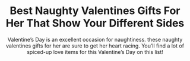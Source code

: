 ---
layout: post
title: Best Naughty Valentines Gifts For Her That Show Your Different Sides
subtitle: Valentine’s Day is an excellent occasion for naughtiness. these naughty valentines gifts for her are sure to get her heart racing. You’ll find a lot of spiced-up love items for this Valentine’s Day on this list!
header-img: "img/post/2023/09/copied/medium_naughty_valentines_gifts_for_her_7250c03151.jpg"
header-style: text
permalink: "/naughty-valentine-gifts-her/"
catalog: true
tags:
  - Recipients 
  - Men
---  